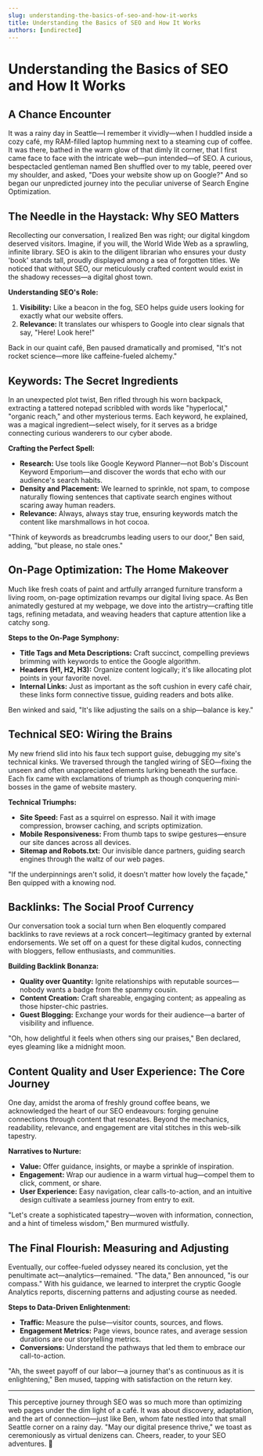 ```yaml
---
slug: understanding-the-basics-of-seo-and-how-it-works
title: Understanding the Basics of SEO and How It Works
authors: [undirected]
---
```



# Understanding the Basics of SEO and How It Works

## A Chance Encounter

It was a rainy day in Seattle—I remember it vividly—when I huddled inside a cozy café, my RAM-filled laptop humming next to a steaming cup of coffee. It was there, bathed in the warm glow of that dimly lit corner, that I first came face to face with the intricate web—pun intended—of SEO. A curious, bespectacled gentleman named Ben shuffled over to my table, peered over my shoulder, and asked, "Does your website show up on Google?" And so began our unpredicted journey into the peculiar universe of Search Engine Optimization.

## The Needle in the Haystack: Why SEO Matters

Recollecting our conversation, I realized Ben was right; our digital kingdom deserved visitors. Imagine, if you will, the World Wide Web as a sprawling, infinite library. SEO is akin to the diligent librarian who ensures your dusty 'book' stands tall, proudly displayed among a sea of forgotten titles. We noticed that without SEO, our meticulously crafted content would exist in the shadowy recesses—a digital ghost town.

**Understanding SEO's Role:**

1. **Visibility:** Like a beacon in the fog, SEO helps guide users looking for exactly what our website offers.
2. **Relevance:** It translates our whispers to Google into clear signals that say, "Here! Look here!"

Back in our quaint café, Ben paused dramatically and promised, "It's not rocket science—more like caffeine-fueled alchemy."

## Keywords: The Secret Ingredients

In an unexpected plot twist, Ben rifled through his worn backpack, extracting a tattered notepad scribbled with words like "hyperlocal," "organic reach," and other mysterious terms. Each keyword, he explained, was a magical ingredient—select wisely, for it serves as a bridge connecting curious wanderers to our cyber abode.

**Crafting the Perfect Spell:**

- **Research:** Use tools like Google Keyword Planner—not Bob's Discount Keyword Emporium—and discover the words that echo with our audience's search habits.
- **Density and Placement:** We learned to sprinkle, not spam, to compose naturally flowing sentences that captivate search engines without scaring away human readers.
- **Relevance:** Always, always stay true, ensuring keywords match the content like marshmallows in hot cocoa.

"Think of keywords as breadcrumbs leading users to our door," Ben said, adding, "but please, no stale ones."

## On-Page Optimization: The Home Makeover

Much like fresh coats of paint and artfully arranged furniture transform a living room, on-page optimization revamps our digital living space. As Ben animatedly gestured at my webpage, we dove into the artistry—crafting title tags, refining metadata, and weaving headers that capture attention like a catchy song.

**Steps to the On-Page Symphony:**

- **Title Tags and Meta Descriptions:** Craft succinct, compelling previews brimming with keywords to entice the Google algorithm.
- **Headers (H1, H2, H3):** Organize content logically; it's like allocating plot points in your favorite novel.
- **Internal Links:** Just as important as the soft cushion in every café chair, these links form connective tissue, guiding readers and bots alike. 

Ben winked and said, "It's like adjusting the sails on a ship—balance is key."

## Technical SEO: Wiring the Brains

My new friend slid into his faux tech support guise, debugging my site's technical kinks. We traversed through the tangled wiring of SEO—fixing the unseen and often unappreciated elements lurking beneath the surface. Each fix came with exclamations of triumph as though conquering mini-bosses in the game of website mastery.

**Technical Triumphs:**

- **Site Speed:** Fast as a squirrel on espresso. Nail it with image compression, browser caching, and scripts optimization.
- **Mobile Responsiveness:** From thumb taps to swipe gestures—ensure our site dances across all devices.
- **Sitemap and Robots.txt:** Our invisible dance partners, guiding search engines through the waltz of our web pages.

"If the underpinnings aren't solid, it doesn’t matter how lovely the façade," Ben quipped with a knowing nod.

## Backlinks: The Social Proof Currency

Our conversation took a social turn when Ben eloquently compared backlinks to rave reviews at a rock concert—legitimacy granted by external endorsements. We set off on a quest for these digital kudos, connecting with bloggers, fellow enthusiasts, and communities.

**Building Backlink Bonanza:**

- **Quality over Quantity:** Ignite relationships with reputable sources—nobody wants a badge from the spammy cousin.
- **Content Creation:** Craft shareable, engaging content; as appealing as those hipster-chic pastries.
- **Guest Blogging:** Exchange your words for their audience—a barter of visibility and influence.

"Oh, how delightful it feels when others sing our praises," Ben declared, eyes gleaming like a midnight moon.

## Content Quality and User Experience: The Core Journey

One day, amidst the aroma of freshly ground coffee beans, we acknowledged the heart of our SEO endeavours: forging genuine connections through content that resonates. Beyond the mechanics, readability, relevance, and engagement are vital stitches in this web-silk tapestry.

**Narratives to Nurture:**

- **Value:** Offer guidance, insights, or maybe a sprinkle of inspiration.
- **Engagement:** Wrap our audience in a warm virtual hug—compel them to click, comment, or share.
- **User Experience:** Easy navigation, clear calls-to-action, and an intuitive design cultivate a seamless journey from entry to exit.

"Let's create a sophisticated tapestry—woven with information, connection, and a hint of timeless wisdom," Ben murmured wistfully.

## The Final Flourish: Measuring and Adjusting

Eventually, our coffee-fueled odyssey neared its conclusion, yet the penultimate act—analytics—remained. "The data," Ben announced, "is our compass." With his guidance, we learned to interpret the cryptic Google Analytics reports, discerning patterns and adjusting course as needed.

**Steps to Data-Driven Enlightenment:**

- **Traffic:** Measure the pulse—visitor counts, sources, and flows.
- **Engagement Metrics:** Page views, bounce rates, and average session durations are our storytelling metrics.
- **Conversions:** Understand the pathways that led them to embrace our call-to-action.

"Ah, the sweet payoff of our labor—a journey that's as continuous as it is enlightening," Ben mused, tapping with satisfaction on the return key.

---

This perceptive journey through SEO was so much more than optimizing web pages under the dim light of a café. It was about discovery, adaptation, and the art of connection—just like Ben, whom fate nestled into that small Seattle corner on a rainy day. "May our digital presence thrive," we toast as ceremoniously as virtual denizens can. Cheers, reader, to your SEO adventures. 🎉